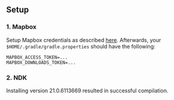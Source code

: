 ## Setup

### 1. Mapbox

Setup Mapbox credentials as described [here](https://docs.mapbox.com/android/maps/overview/#configure-credentials). Afterwards, your `$HOME/.gradle/gradle.properties` should have the following:

```
MAPBOX_ACCESS_TOKEN=...
MAPBOX_DOWNLOADS_TOKEN=...
```

### 2. NDK

Installing version 21.0.6113669 resulted in successful compilation.
